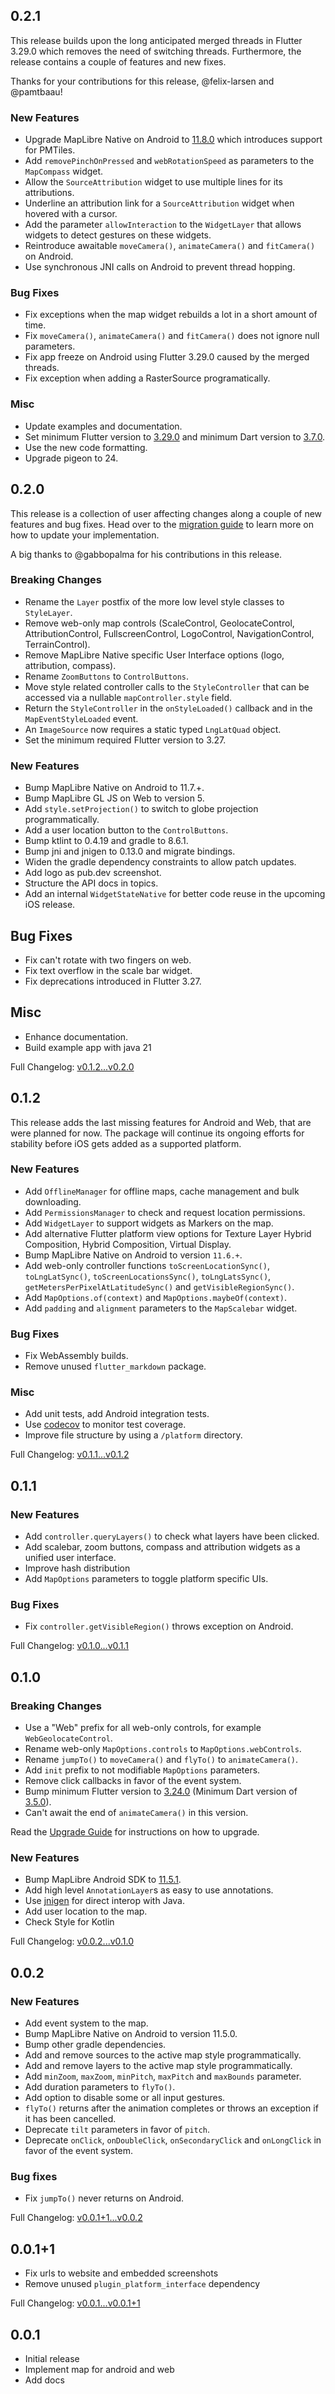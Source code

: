 ## 0.2.1

This release builds upon the long anticipated merged threads in Flutter 3.29.0
which removes the need of switching threads. Furthermore, the release contains a
couple of features and new fixes.

Thanks for your contributions for this release, @felix-larsen and @pamtbaau!

### New Features

- Upgrade MapLibre Native on Android
  to [11.8.0](https://github.com/maplibre/maplibre-native/blob/main/platform/android/CHANGELOG.md#1180)
  which introduces support for PMTiles.
- Add `removePinchOnPressed` and `webRotationSpeed` as parameters to the
  `MapCompass` widget.
- Allow the `SourceAttribution` widget to use multiple lines for its
  attributions.
- Underline an attribution link for a `SourceAttribution` widget when hovered
  with a cursor.
- Add the parameter `allowInteraction` to the `WidgetLayer` that allows widgets
  to detect gestures on these widgets.
- Reintroduce awaitable `moveCamera()`, `animateCamera()` and `fitCamera()` on
  Android.
- Use synchronous JNI calls on Android to prevent thread hopping.

### Bug Fixes

- Fix exceptions when the map widget rebuilds a lot in a short amount of time.
- Fix `moveCamera()`, `animateCamera()` and `fitCamera()` does not ignore null
  parameters.
- Fix app freeze on Android using Flutter 3.29.0 caused by the merged threads.
- Fix exception when adding a RasterSource programatically.

### Misc

- Update examples and documentation.
- Set minimum Flutter version
  to [3.29.0](https://discord.com/channels/951867686378409984/951879268227485707/1339719764574081148)
  and minimum Dart version
  to [3.7.0](https://discord.com/channels/951867686378409984/951879268227485707/1339719747981545485).
- Use the new code formatting.
- Upgrade pigeon to 24.

## 0.2.0

This release is a collection of user affecting changes along a couple of new
features and bug fixes.
Head over to
the [migration guide](https://flutter-maplibre.pages.dev/docs/upgrade) to learn
more on how to update your implementation.

A big thanks to @gabbopalma for his contributions in this release.

### Breaking Changes

- Rename the `Layer` postfix of the more low level style classes
  to `StyleLayer`.
- Remove web-only map controls (ScaleControl, GeolocateControl,
  AttributionControl, FullscreenControl, LogoControl, NavigationControl,
  TerrainControl).
- Remove MapLibre Native specific User Interface options (logo, attribution,
  compass).
- Rename `ZoomButtons` to `ControlButtons`.
- Move style related controller calls to the `StyleController` that can be
  accessed via a nullable `mapController.style` field.
- Return the `StyleController` in the `onStyleLoaded()` callback and in
  the `MapEventStyleLoaded` event.
- An `ImageSource` now requires a static typed `LngLatQuad` object.
- Set the minimum required Flutter version to 3.27.

### New Features

- Bump MapLibre Native on Android to 11.7.+.
- Bump MapLibre GL JS on Web to version 5.
- Add `style.setProjection()` to switch to globe projection programmatically.
- Add a user location button to the `ControlButtons`.
- Bump ktlint to 0.4.19 and gradle to 8.6.1.
- Bump jni and jnigen to 0.13.0 and migrate bindings.
- Widen the gradle dependency constraints to allow patch updates.
- Add logo as pub.dev screenshot.
- Structure the API docs in topics.
- Add an internal `WidgetStateNative` for better code reuse in the upcoming iOS
  release.

## Bug Fixes

- Fix can't rotate with two fingers on web.
- Fix text overflow in the scale bar widget.
- Fix deprecations introduced in Flutter 3.27.

## Misc

- Enhance documentation.
- Build example app with java 21

Full
Changelog: [v0.1.2...v0.2.0](https://github.com/josxha/flutter-maplibre/compare/v0.1.2...v0.2.0)

## 0.1.2

This release adds the last missing features for Android and Web, that are were
planned for now. The package will continue its ongoing efforts for stability
before iOS gets added as a supported platform.

### New Features

- Add `OfflineManager` for offline maps, cache management and bulk downloading.
- Add `PermissionsManager` to check and request location permissions.
- Add `WidgetLayer` to support widgets as Markers on the map.
- Add alternative Flutter platform view options for Texture Layer Hybrid
  Composition, Hybrid Composition, Virtual Display.
- Bump MapLibre Native on Android to version `11.6.+`.
- Add web-only controller functions `toScreenLocationSync()`,
  `toLngLatSync()`, `toScreenLocationsSync()`, `toLngLatsSync()`,
  `getMetersPerPixelAtLatitudeSync()` and `getVisibleRegionSync()`.
- Add `MapOptions.of(context)` and `MapOptions.maybeOf(context)`.
- Add `padding` and `alignment` parameters to the `MapScalebar` widget.

### Bug Fixes

- Fix WebAssembly builds.
- Remove unused `flutter_markdown` package.

### Misc

- Add unit tests, add Android integration tests.
- Use [codecov](https://app.codecov.io/gh/josxha/flutter-maplibre) to monitor
  test coverage.
- Improve file structure by using a `/platform` directory.

Full
Changelog: [v0.1.1...v0.1.2](https://github.com/josxha/flutter-maplibre/compare/v0.1.1...v0.1.2)

## 0.1.1

### New Features

- Add `controller.queryLayers()` to check what layers have been clicked.
- Add scalebar, zoom buttons, compass and attribution widgets as a unified user
  interface.
- Improve hash distribution
- Add `MapOptions` parameters to toggle platform specific UIs.

### Bug Fixes

- Fix `controller.getVisibleRegion()` throws exception on Android.

Full
Changelog: [v0.1.0...v0.1.1](https://github.com/josxha/flutter-maplibre/compare/v0.1.0...v0.1.1)

## 0.1.0

### Breaking Changes

- Use a "Web" prefix for all web-only controls, for
  example `WebGeolocateControl`.
- Rename web-only `MapOptions.controls` to `MapOptions.webControls`.
- Rename `jumpTo()` to `moveCamera()` and `flyTo()` to `animateCamera()`.
- Add `init` prefix to not modifiable `MapOptions` parameters.
- Remove click callbacks in favor of the event system.
- Bump minimum Flutter version
  to [3.24.0](https://medium.com/flutter/whats-new-in-flutter-3-24-6c040f87d1e4)
  (Minimum Dart version
  of [3.5.0](https://medium.com/dartlang/dart-3-5-6ca36259fa2f)).
- Can't await the end of `animateCamera()` in this version.

Read the [Upgrade Guide](https://flutter-maplibre.pages.dev/docs/upgrade) for
instructions on how to upgrade.

### New Features

- Bump MapLibre Android SDK
  to [11.5.1](https://github.com/maplibre/maplibre-native/releases/tag/android-v11.5.1).
- Add high level `AnnotationLayer`s as easy to use annotations.
- Use [jnigen](https://pub.dev/packages/jnigen) for direct interop with Java.
- Add user location to the map.
- Check Style for Kotlin

Full
Changelog: [v0.0.2...v0.1.0](https://github.com/josxha/flutter-maplibre/compare/v0.0.2...v0.1.0)

## 0.0.2

### New Features

- Add event system to the map.
- Bump MapLibre Native on Android to version 11.5.0.
- Bump other gradle dependencies.
- Add and remove sources to the active map style programmatically.
- Add and remove layers to the active map style programmatically.
- Add `minZoom`, `maxZoom`, `minPitch`, `maxPitch` and `maxBounds` parameter.
- Add duration parameters to `flyTo()`.
- Add option to disable some or all input gestures.
- `flyTo()` returns after the animation completes or throws an exception if it
  has been cancelled.
- Deprecate `tilt` parameters in favor of `pitch`.
- Deprecate `onClick`, `onDoubleClick`, `onSecondaryClick` and `onLongClick` in
  favor of the event system.

### Bug fixes

- Fix `jumpTo()` never returns on Android.

Full
Changelog: [v0.0.1+1...v0.0.2](https://github.com/josxha/flutter-maplibre/compare/v0.0.1+1...v0.0.2)

## 0.0.1+1

- Fix urls to website and embedded screenshots
- Remove unused `plugin_platform_interface` dependency

Full
Changelog: [v0.0.1...v0.0.1+1](https://github.com/josxha/flutter-maplibre/compare/v0.0.1...v0.0.1+1)

## 0.0.1

- Initial release
- Implement map for android and web
- Add docs
